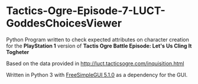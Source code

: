 # Tactics-Ogre-Episode-7-LUCT-GoddesChoicesViewer
Python Program written to check expected attributes on character creation for the **PlayStation 1** version of **Tactis Ogre Battle Episode: Let's Us Cling It Togheter**

Based on the data provided in http://luct.tacticsogre.com/inquisition.html

Written in Python 3 with [FreeSimpleGUI 5.1.0](https://github.com/spyoungtech/FreeSimpleGUI) as a dependency for the GUI.
